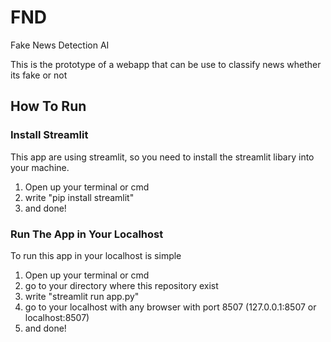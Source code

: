 # FND
Fake News Detection AI

This is the prototype of a webapp that can be use to classify news whether its fake or not

## How To Run

### Install Streamlit

This app are using streamlit, so you need to install the streamlit libary into your machine.

1. Open up your terminal or cmd
2. write "pip install streamlit"
3. and done!

### Run The App in Your Localhost

To run this app in your localhost is simple

1. Open up your terminal or cmd
2. go to your directory where this repository exist
3. write "streamlit run app.py"
4. go to your localhost with any browser with port 8507 (127.0.0.1:8507 or localhost:8507)
5. and done!
